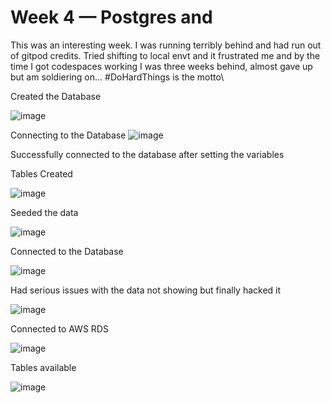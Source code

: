 # Week 4 — Postgres and 

This was an interesting week. I was running terribly behind and had run out of gitpod credits. Tried shifting to local envt and it frustrated me and by the time I got codespaces working I was three weeks behind, almost gave up  but am soldiering on... #DoHardThings is the motto\

Created the Database

![image](https://user-images.githubusercontent.com/21007127/229698424-3077f08d-60f5-4c4b-96ba-e433b784480b.png)

Connecting to the Database
 ![image](https://user-images.githubusercontent.com/21007127/229700906-7aad1535-d601-43cc-8e4a-9dd34922a494.png)
 
 Successfully connected to the database after setting the variables

Tables Created

![image](https://user-images.githubusercontent.com/21007127/229701164-135f8072-c052-407e-9152-f65269aa11d9.png)

Seeded the data

![image](https://user-images.githubusercontent.com/21007127/229701679-8d40b659-1cb3-4e99-9727-fb912a1bc59f.png)


Connected to the Database

![image](https://user-images.githubusercontent.com/21007127/229704952-af76f135-b4a1-4d3f-b51e-caf902fedf7d.png)


Had serious issues with the data not showing but finally hacked it


![image](https://user-images.githubusercontent.com/21007127/229748133-e6d768c8-5dcc-45f0-9ea9-ba7f07933be4.png)


Connected to AWS RDS 

![image](https://user-images.githubusercontent.com/21007127/229764433-b44e7584-6936-4d2c-a53f-cae5fdb13e0b.png)


Tables available

![image](https://user-images.githubusercontent.com/21007127/229764725-a8796581-e148-4d82-9565-400175165cb1.png)



